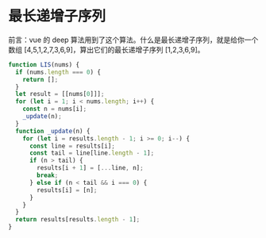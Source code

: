 # 最长递增子序列

前言：vue 的 deep 算法用到了这个算法。什么是最长递增子序列，就是给你一个数组 [4,5,1,2,7,3,6,9]，算出它们的最长递增子序列 [1,2,3,6,9]。

```js
function LIS(nums) {
  if (nums.length === 0) {
    return [];
  }
  let result = [[nums[0]]];
  for (let i = 1; i < nums.length; i++) {
    const n = nums[i];
    _update(n);
  }
  function _update(n) {
    for (let i = results.length - 1; i >= 0; i--) {
      const line = results[i];
      const tail = line[line.length - 1];
      if (n > tail) {
        results[i + 1] = [...line, n];
        break;
      } else if (n < tail && i === 0) {
        results[i] = [n];
      }
    }
  }
  return results[results.length - 1];
}
```
